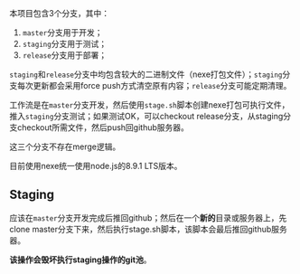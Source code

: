 本项目包含3个分支，其中：

1. `master`分支用于开发；
2. `staging`分支用于测试；
3. `release`分支用于部署；



`staging`和`release`分支中均包含较大的二进制文件（nexe打包文件）；`staging`分支每次更新都会采用force push方式清空原有内容；`release`分支可能定期清理。



工作流是在`master`分支开发，然后使用`stage.sh`脚本创建nexe打包可执行文件，推入`staging`分支测试；如果测试OK，可以checkout release分支，从staging分支checkout所需文件，然后push回github服务器。



这三个分支不存在merge逻辑。



目前使用nexe统一使用node.js的8.9.1 LTS版本。



## Staging

应该在`master`分支开发完成后推回github；然后在一个**新的**目录或服务器上，先clone master分支下来，然后执行stage.sh脚本，该脚本会最后推回github服务器。



**该操作会毁坏执行staging操作的git池**。

